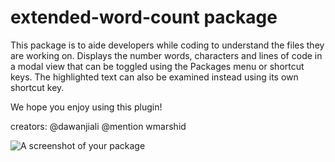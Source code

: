 # extended-word-count package

This package is to aide developers while coding to understand the files they are working on.
Displays the number words, characters and lines of code in a modal view that can be toggled using the Packages menu or shortcut keys.
The highlighted text can also be examined instead using its own shortcut key.

We hope you enjoy using this plugin!

creators:
@dawanjiali
@mention wmarshid

![A screenshot of your package](https://github.com/dawanjiali/extended-word-count/blob/master/screenshot.png?raw=true)
